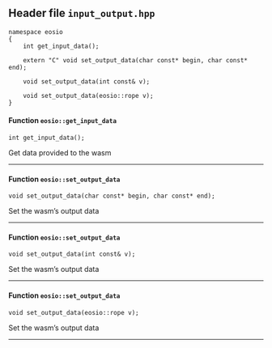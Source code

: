 ## Header file <code>input_output.hpp</code></strong>


```
namespace eosio
{
    int get_input_data();

    extern "C" void set_output_data(char const* begin, char const* end);

    void set_output_data(int const& v);

    void set_output_data(eosio::rope v);
}
```

#### Function <code>eosio::get_input_data</code></strong>


```
int get_input_data();
```


Get data provided to the wasm



---



#### Function <code>eosio::set_output_data</code></strong>


```
void set_output_data(char const* begin, char const* end);
```


Set the wasm’s output data



---



#### Function <code>eosio::set_output_data</code></strong>


```
void set_output_data(int const& v);
```


Set the wasm’s output data



---



#### Function <code>eosio::set_output_data</code></strong>


```
void set_output_data(eosio::rope v);
```

Set the wasm’s output data

---
